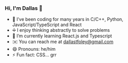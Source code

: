 ### Hi, I'm Dallas 👋


- 🔭 I’ve been coding for many years in C/C++, Python, JavaScript/TypeScript and React
- ➗ I enjoy thinking abstractly to solve problems
- 🌱 I’m currently learning React.js and Typescript
- ✉️ You can reach me at dallastfoley@gmail.com
- 😄 Pronouns: he/him
- ⚡ Fun fact: CSS... grr


